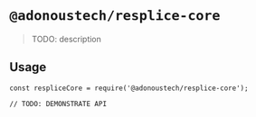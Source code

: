 # `@adonoustech/resplice-core`

> TODO: description

## Usage

```
const respliceCore = require('@adonoustech/resplice-core');

// TODO: DEMONSTRATE API
```

